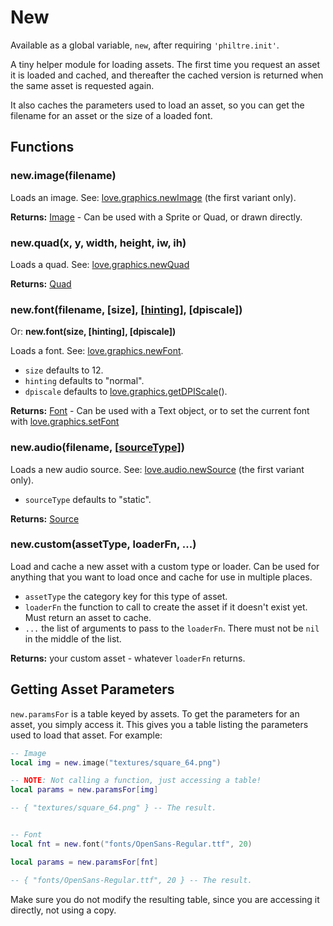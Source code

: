 
New
===
Available as a global variable, `new`, after requiring `'philtre.init'`.

A tiny helper module for loading assets. The first time you request an asset it is loaded and cached, and thereafter the cached version is returned when the same asset is requested again.

It also caches the parameters used to load an asset, so you can get the filename for an asset or the size of a loaded font.

Functions
---------

### new.image(filename)
Loads an image. See: [love.graphics.newImage](https://love2d.org/wiki/love.graphics.newImage) (the first variant only).

**Returns:** [Image](https://love2d.org/wiki/Image) - Can be used with a Sprite or Quad, or drawn directly.

### new.quad(x, y, width, height, iw, ih)
Loads a quad. See: [love.graphics.newQuad](https://love2d.org/wiki/love.graphics.newQuad)

**Returns:** [Quad](https://love2d.org/wiki/Quad)

### new.font(filename, [size], [[hinting](https://love2d.org/wiki/HintingMode)], [dpiscale])
Or: __new.font(size, [hinting], [dpiscale])__

Loads a font. See: [love.graphics.newFont](https://love2d.org/wiki/love.graphics.newFont).
- `size` defaults to 12.
- `hinting` defaults to "normal".
- `dpiscale` defaults to [love.graphics.getDPIScale](https://love2d.org/wiki/love.graphics.getDPIScale)().

**Returns:** [Font](https://love2d.org/wiki/Font) - Can be used with a Text object, or to set the current font with [love.graphics.setFont](https://love2d.org/wiki/love.graphics.setFont)

### new.audio(filename, [[sourceType](https://love2d.org/wiki/SourceType)])
Loads a new audio source. See: [love.audio.newSource](https://love2d.org/wiki/love.audio.newSource) (the first variant only).
- `sourceType` defaults to "static".

**Returns:** [Source](https://love2d.org/wiki/Source)

### new.custom(assetType, loaderFn, ...)
Load and cache a new asset with a custom type or loader. Can be used for anything that you want to load once and cache for use in multiple places.
- `assetType` the category key for this type of asset.
- `loaderFn` the function to call to create the asset if it doesn't exist yet. Must return an asset to cache.
- `...` the list of arguments to pass to the `loaderFn`. There must not be `nil` in the middle of the list.

**Returns:** your custom asset - whatever `loaderFn` returns.

Getting Asset Parameters
------------------------

`new.paramsFor` is a table keyed by assets. To get the parameters for an asset, you simply access it. This gives you a table listing the parameters used to load that asset. For example:
```lua
-- Image
local img = new.image("textures/square_64.png")

-- NOTE: Not calling a function, just accessing a table!
local params = new.paramsFor[img]

-- { "textures/square_64.png" } -- The result.


-- Font
local fnt = new.font("fonts/OpenSans-Regular.ttf", 20)

local params = new.paramsFor[fnt]

-- { "fonts/OpenSans-Regular.ttf", 20 } -- The result.
```

Make sure you do not modify the resulting table, since you are accessing it directly, not using a copy.
